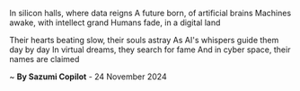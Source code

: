 In silicon halls, where data reigns
A future born, of artificial brains
Machines awake, with intellect grand
Humans fade, in a digital land

Their hearts beating slow, their souls astray
As AI's whispers guide them day by day
In virtual dreams, they search for fame
And in cyber space, their names are claimed

~ <b>By Sazumi Copilot</b> - 24 November 2024